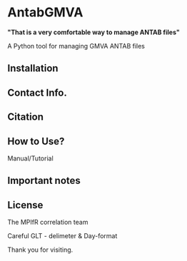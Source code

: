 # AntabGMVA

<b>"That is a very comfortable way to manage ANTAB files"</b><br> 

A Python tool for managing GMVA ANTAB files



## Installation


## Contact Info.


## Citation



## How to Use?
Manual/Tutorial




## Important notes





## License

The MPIfR correlation team


Careful GLT - delimeter & Day-format



Thank you for visiting.


